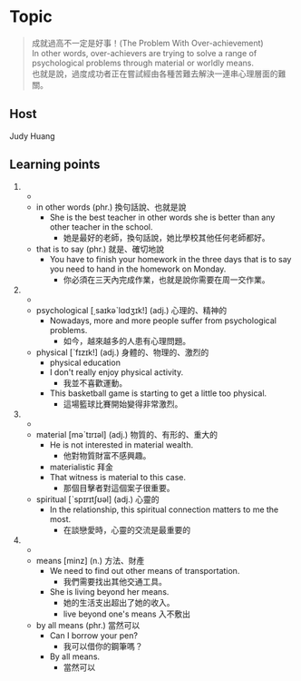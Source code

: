 # Topic

> 成就過高不一定是好事！(The Problem With Over-achievement)<br>
> In other words, over-achievers are trying to solve a range of psychological problems through material or worldly means.<br>
> 也就是說，過度成功者正在嘗試經由各種苦難去解決一連串心理層面的難關。<br>

## Host
Judy Huang

## Learning points
1. -
    * in other words  (phr.)  換句話說、也就是說
        - She is the best teacher in other words she is better than any other teacher in the school.
            + 她是最好的老師，換句話說，她比學校其他任何老師都好。
    * that is to say  (phr.)  就是、確切地說
        - You have to finish your homework in the three days that is to say you need to hand in the homework on Monday.
            + 你必須在三天內完成作業，也就是說你需要在周一交作業。

2. -
    * psychological  [͵saɪkəˋlɑdʒɪk!]  (adj.)  心理的、精神的
        - Nowadays, more and more people suffer from psychological problems.
            + 如今，越來越多的人患有心理問題。
    * physical  [ˋfɪzɪk!]  (adj.)  身體的、物理的、激烈的
        - physical education
        - I don't really enjoy physical activity.
            + 我並不喜歡運動。
        - This basketball game is starting to get a little too physical.
            + 這場籃球比賽開始變得非常激烈。

3. -
    * material  [məˋtɪrɪəl]  (adj.)  物質的、有形的、重大的
        - He is not interested in material wealth.
            + 他對物質財富不感興趣。
        - materialistic 拜金
        - That witness is material to this case.
            + 那個目擊者對這個案子很重要。
    * spiritual  [ˋspɪrɪtʃʊəl]  (adj.)  心靈的
        - In the relationship, this spiritual connection matters to me the most.
            + 在談戀愛時，心靈的交流是最重要的

4. -
    * means  [minz]  (n.)  方法、財產
        - We need to find out other means of transportation.
            + 我們需要找出其他交通工具。
        - She is living beyond her means.
            + 她的生活支出超出了她的收入。
            + live beyond one's means 入不敷出
    * by all means  (phr.)  當然可以
        - Can I borrow your pen?
            + 我可以借你的鋼筆嗎？
        - By all means.
            + 當然可以
